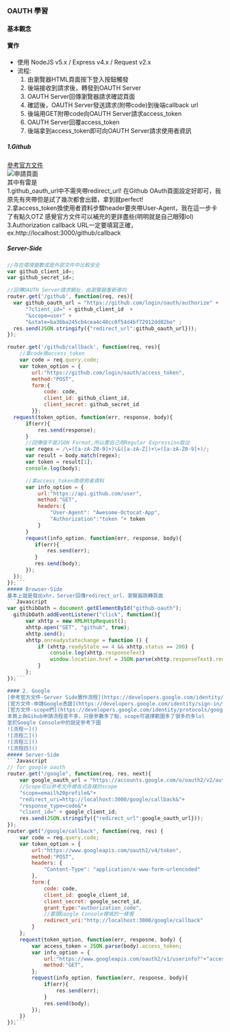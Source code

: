 ### OAUTH 學習  
#### 基本觀念
#### 實作
* 使用 NodeJS v5.x / Express v4.x / Request v2.x
* 流程:
  1. 由瀏覽器HTML頁面按下登入按鈕觸發
  2. 後端接收到請求後，轉發到OAUTH Server
  3. OAUTH Server回傳瀏覽器請求確認頁面  
  4. 確認後，OAUTH Server發送請求(附帶code)到後端callback url
  5. 後端用GET附帶code向OAUTH Server請求access_token  
  6. OAUTH Server回覆access_token  
  7. 後端拿到access_token即可向OAUTH Server請求使用者資訊

##### 1.Github  
[參考官方文件](https://developer.github.com/v3/oauth/#scopes)  
![申請頁面]()  
其中有雷是   
1.github_oauth_url中不需夾帶redirect_url! 在Github OAuth頁面設定好即可，我原先有夾帶但是試了幾次都會出錯，拿到就perfect!  
2.拿access_token換使用者資料步驟header要夾帶User-Agent，我在這一步卡了有點久OTZ 感覺官方文件可以補充的更詳盡些(明明就是自己眼殘lol)  
3.Authorization callback URL一定要填寫正確，ex.http://localhost:3000/github/callback  
##### Server-Side
```Javascript
//存在環境變數或是外部文件中比較安全
var github_client_id=;
var github_secret_id=;

//回傳OAUTH Server請求網址，由瀏覽器重新導向
router.get('/github', function(req, res){
  var github_oauth_url = "https://github.com/login/oauth/authorize" +
      "?client_id=" + github_client_id  +
      "&scope=user" +
      "&state=ba36ba245cb4cea4c48cc0f54d4bf72912dd02be" ;
  res.send(JSON.stringify({"redirect_url":github_oauth_url}));
});

router.get('/github/callback', function(req, res){
    //拿code換access_token
    var code = req.query.code;
    var token_option = {
        url:"https://github.com/login/oauth/access_token",
        method:"POST",
        form:{
            code: code,
            client_id: github_client_id,
            client_secret: github_secret_id
        }};
  request(token_option, function(err, response, body){
      if(err){
          res.send(response);
      }
      //回傳值不是JSON Format,所以要自己用Regular Expression取出
      var regex = /\=([a-zA-Z0-9]+)\&([a-zA-Z])+\=([a-zA-Z0-9]+)/;
      var result = body.match(regex);
      var token = result[1];
      console.log(body);

      //拿access_token換使用者資料
      var info_option = {
          url:"https://api.github.com/user",
          method:"GET",
          headers:{
              "User-Agent": "Awesome-Octocat-App",
              "Authorization":"token "+ token
          }
      }
      request(info_option, function(err, response, body){
         if(err){
             res.send(err);
         }
         res.send(body);
      });
  });
});```
##### Browser-Side  
基本上就是發出xhr，Server回傳redirect_url，瀏覽器跳轉頁面
```Javascript
var githibOath = document.getElementById("github-oauth");
  githibOath.addEventListener("click", function(){
      var xhttp = new XMLHttpRequest();
      xhttp.open("GET", "github", true);
      xhttp.send();
      xhttp.onreadystatechange = function () {
          if (xhttp.readyState == 4 && xhttp.status == 200) {
              console.log(xhttp.responseText)
              window.location.href = JSON.parse(xhttp.responseText).redirect_url;
          }
      };
});```

#### 2. Google
[參考官方文件-Server Side實作流程](https://developers.google.com/identity/protocols/OAuth2WebServer)  
[官方文件-申請Google憑證](https://developers.google.com/identity/sign-in/web/devconsole-project)  
[官方文件-scope們](https://developers.google.com/identity/protocols/googlescopes)      
本質上與Gihub申請流程差不多，只是參數多了點，scope可選擇範圍多了很多的多lol   
至於Google Console中的設定參考下圖  
![流程一]()  
![流程二]()  
![流程三]()  
![流程四]()  
##### Server-Side
```Javascript
// for google oauth
router.get("/google", function(req, res, next){
    var google_oauth_url = "https://accounts.google.com/o/oauth2/v2/auth?" +  
    //Scope可以參考文件裡各式各樣的scope
    "scope=email%20profile&"+
    "redirect_uri=http://localhost:3000/google/callback&"+
    "response_type=code&"+
    "client_id=" + google_client_id;
    res.send(JSON.stringify({"redirect_url":google_oauth_url}));
});
router.get("/google/callback", function(req, res) {
    var code = req.query.code;
    var token_option = {
        url:"https://www.googleapis.com/oauth2/v4/token",
        method:"POST",
        headers: {
            "Content-Type": "application/x-www-form-urlencoded"
        },
        form:{
            code: code,
            client_id: google_client_id,
            client_secret: google_secret_id,
            grant_type:"authorization_code",
            //要跟Google Console裡填的一樣喔
            redirect_uri:"http://localhost:3000/google/callback"
        }
    };
    request(token_option, function(err, resposne, body) {
        var access_token = JSON.parse(body).access_token;
        var info_option = {
            url:"https://www.googleapis.com/oauth2/v1/userinfo?"+"access_token="+access_token,
            method:"GET",
        };
        request(info_option, function(err, response, body){
            if(err){
                res.send(err);
            }
            res.send(body);
        });
    })
});```
